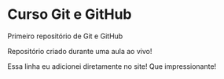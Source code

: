 # Curso Git e GitHub
 Primeiro repositório de Git e GitHub

Repositório criado durante uma aula ao vivo!

Essa linha eu adicionei diretamente no site! Que impressionante!
